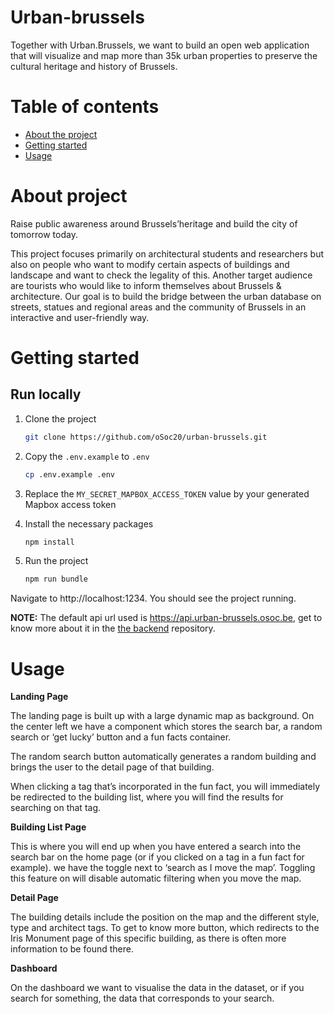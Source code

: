 # Urban-brussels
Together with Urban.Brussels, we want to build an open web application that will visualize and map more than 35k urban properties to preserve the cultural heritage and history of Brussels.

# Table of contents
* [About the project](#about-the-project)
* [Getting started](#getting-started)
* [Usage](#usage)

# About project

Raise public awareness around Brussels’heritage and build the city of tomorrow today.

This project focuses primarily on architectural students and researchers but also on people who
want to modify certain aspects of buildings and landscape and want to check the legality of this.
Another target audience are tourists who would like to inform themselves about Brussels & architecture.
Our goal is to build the bridge between the urban database on streets, statues and regional areas and the community of
Brussels in an interactive and user-friendly way.


# Getting started

## Run locally

1. Clone the project
   ```bash
   git clone https://github.com/oSoc20/urban-brussels.git
   ```

2. Copy the `.env.example` to `.env`
   ``` bash
   cp .env.example .env
   ```

3. Replace the `MY_SECRET_MAPBOX_ACCESS_TOKEN` value by your generated Mapbox access token

4. Install the necessary packages
   ``` bash
   npm install
   ```

5. Run the project
   ``` bash
   npm run bundle
   ```

Navigate to http://localhost:1234. You should see the project running.

**NOTE:** The default api url used is https://api.urban-brussels.osoc.be, get to know more about it in the 
[the backend](https://github.com/oSoc20/urban-brussels-api) repository.

# Usage
**Landing Page**

The landing page is built up with a large dynamic map as background. 
On the center left we have a component which stores the search bar, a random search or ‘get lucky’ button and a fun facts container.

The random search button automatically generates a random building and brings the user to the detail page of that building. 

When clicking a tag that’s incorporated in the fun fact, you will immediately be redirected to the building list, where you will find the results for searching on that tag.

**Building List Page**

This is where you will end up when you have entered a search into the search bar on the home page (or if you clicked on a tag in a fun fact for example). we have the toggle next to ‘search as I move the map’. Toggling this feature on will
disable automatic filtering when you move the map.

**Detail Page**

The building details include the position on the map and the different style, type and architect tags. To get to know more button, which redirects to the Iris Monument page of this specific building, as there is often more information to be found there.

**Dashboard**

On the dashboard we want to visualise the data in the dataset, or if you search for something, the data that corresponds to your search.


